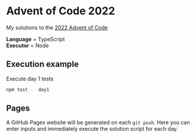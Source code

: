 # Advent of Code 2022

My solutions to the [2022 Advent of Code](http://adventofcode.com/2022/)

**Language** = TypeScript  
**Executor** = Node

## Execution example

Execute day 1 tests

```bash
npm test -- day1
```

## Pages

A GitHub Pages website will be generated on each `git push`. Here you can enter inputs and immediately execute the solution script for each day.
